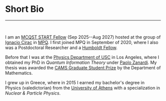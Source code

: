 # **Short Bio**

---

</br>


I am an [MCQST START Fellow](https://www.mcqst.de/support/start-fellowship/) (Sep 2025--Aug 2027) hosted at the group of [Ignacio Cirac](https://www.mpq.mpg.de/6497409/prof-dr-ignacio-cirac) in [MPQ](https://www.mpq.mpg.de/6497359/theory-homepage). I first joined MPQ in September of 2020, where I also was a Postdoctoral Researcher and a [Humboldt Fellow](https://www.humboldt-foundation.de/en/).

Before that I was at the [Physics Department of USC](https://dornsife.usc.edu/physics/) in Los Angeles, where I obtained my PhD in *Quantum Information Theory* under [Paolo Zanardi](https://dornsife.usc.edu/profile/paolo-zanardi/). My thesis was awarded the [CAMS Graduate Student Prize](https://dornsife.usc.edu/cams/cams-prize/) by the Department of Mathematics.

I grew up in Greece, where in 2015 I earned my bachelor's degree in Physics (valedictorian) from the [University of Athens](https://en.phys.uoa.gr/) with a specialization in *Nuclear & Particle Physics*.
